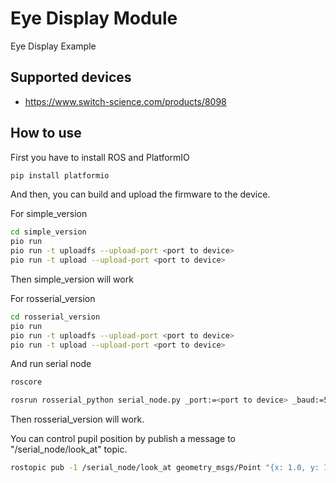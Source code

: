 # Eye Display Module

Eye Display Example

## Supported devices

- https://www.switch-science.com/products/8098

## How to use

First you have to install ROS and PlatformIO

```bash
pip install platformio
```

And then, you can build and upload the firmware to the device.

For simple_version

```bash
cd simple_version
pio run
pio run -t uploadfs --upload-port <port to device>
pio run -t upload --upload-port <port to device>
```

Then simple_version will work

For rosserial_version

```bash
cd rosserial_version
pio run
pio run -t uploadfs --upload-port <port to device>
pio run -t upload --upload-port <port to device>
```

And run serial node

```bash
roscore
```

```bash
rosrun rosserial_python serial_node.py _port:=<port to device> _baud:=57600
```

Then rosserial_version will work.

You can control pupil position by publish a message to "/serial_node/look_at" topic.

```bash
rostopic pub -1 /serial_node/look_at geometry_msgs/Point "{x: 1.0, y: 1.0, z: 0.0}"
```